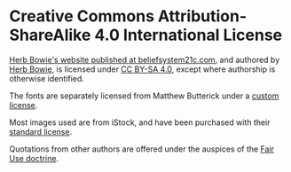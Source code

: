 Creative Commons Attribution-ShareAlike 4.0 International License
=================================================================

[Herb Bowie's website published at beliefsystem21c.com](https://beliefsystem21c.com), and authored by [Herb Bowie](https://hbowie.net/about.html), is licensed under [CC BY-SA 4.0](https://creativecommons.org/licenses/by-sa/4.0/), except where authorship is otherwise identified.

The fonts are separately licensed from Matthew Butterick under a [custom license](https://mbtype.com/license/). 

Most images used are from iStock, and have been purchased with their [standard license](https://www.istockphoto.com/legal/license-agreement).

Quotations from other authors are offered under the auspices of the [Fair Use doctrine](https://en.wikipedia.org/wiki/Fair_use). 
